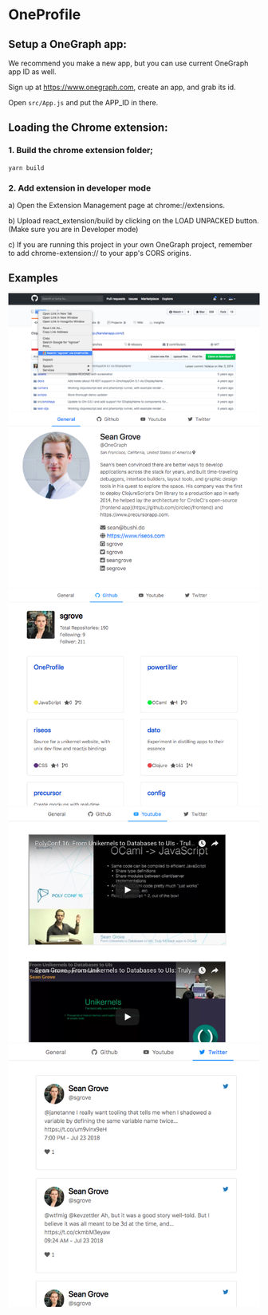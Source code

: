 # OneProfile

## Setup a OneGraph app:

We recommend you make a new app, but you can use current OneGraph app ID as well.

Sign up at https://www.onegraph.com, create an app, and grab its id.

Open `src/App.js` and put the APP_ID in there.

## Loading the Chrome extension:

### 1. Build the chrome extension folder;

```
yarn build
```

### 2. Add extension in developer mode

a) Open the Extension Management page at chrome://extensions.

b) Upload react_extension/build by clicking on the LOAD UNPACKED button. (Make sure you are in Developer mode)

c) If you are running this project in your own OneGraph project, remember to add chrome-extension://<extension-ID> to your app's CORS origins.

## Examples

![Example results](imgs/example1.png)
![Example results](imgs/example2.png)
![Example results](imgs/example3.png)
![Example results](imgs/example4.png)
![Example results](imgs/example5.png)
